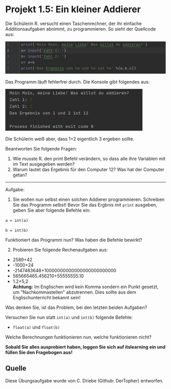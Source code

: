 # Projekt 1.5: Ein kleiner Addierer

Die Schülerin R. versucht einen Taschenrechner, der ihr einfache Additionsaufgaben abnimmt, zu programmieren. 
So sieht der Quellcode aus:

![image](Quellcode.png)

Das Programm läuft fehlerfrei durch. Die Konsole gibt folgendes aus:

![image](Terminaloutput.png)

Die Schülerin weiß aber, dass 1+2 eigentlich 3 ergeben sollte.


Beantworten Sie folgende Fragen:
1. Wie musste R. den print Befehl verändern, so dass alle ihre Variablen mit im Text ausgegeben werden?
2. Warum lautet das Ergebnis für den Computer 12? Was hat der Computer getan?



-------------------

Aufgabe: 
1. Sie wollen nun selbst einen solchen Addierer programmieren. Schreiben Sie das Programm selbst! 
Bevor Sie das Ergbnis mit `print` ausgeben, geben Sie aber folgende Befehle ein:

`a = int(a)`

`b = int(b)` 
 
Funktioniert das Programm nun? Was haben die Befehle bewirkt?

2. Probieren Sie folgende Rechenaufgaben aus:
* 2589+42
* -1000+24
* -2147483648+10000000000000000000000000
* 565665465.456210+55555555.10
* 1.2+5,2           
**Achtung:** Im Englischen wird kein Komma sondern ein Punkt gesetzt, um "Nachkommastellen" abzutrennen. Dies sollte aus dem Englischunterricht bekannt sein!

Was denken Sie, ist das Problem, bei den letzten beiden Aufgaben?

Versuchen Sie nun statt `int(a)` und `int(b)` folgende Befehle:
* `float(a)` und `float(b)`

Welche Berechnungen funktionieren nun, welche funktionieren nicht?



**Sobald Sie alles ausprobiert haben, loggen Sie sich auf itslearning ein und füllen Sie den Fragebogen aus!**


Quelle
------
Diese Übungsaufgabe wurde von C. Driebe (Github: DerTopher) entworfen.